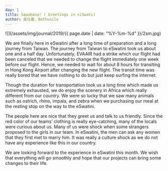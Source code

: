 ```yaml
---
day: 1
title: Sawubona! ( Greetings in siSwati)
author: 吳仕嘉，Bethusile
---
```

![](/assets/img/journal/2019/{{ page.date | date: "%Y-%m-%d" }}/2sm.jpg)

We are finally here in eSwatini after a long time of preparation and a long journey from Taiwan. The journey from Taiwan to eSwatini took us about one and a half day. Unfortunately, EVAAIR had a strike which our flight had been canceled that we needed to change the flight immediately one week before our flight. Hence, we needed to wait for about 8 hours for transiting in Hong Kong Airport after changing the new flight. The transit time was really bored that we have nothing to do but just keep surfing the internet.

Though the duration for transportation took us a long time which made us extremely exhausted, we do enjoy the scenery in Africa which really different from our country. We were so lucky that we saw many animals such as ostrich, rhino, impala, and zebra when we purchasing our meal at the resting stop on the way to the eSwatini.

The people here are nice that they greet us and talk to us friendly. Since the red color of our teams’ clothing is really eye-catching, many of the locals were curious about us. Many of us were shock when some strangers proposed to the girls in our team. In eSwatini, the men can ask any women that they first met to marry him. It was really a culture shock as we do not have any experience like this in our country.

We are looking forward to the experience in eSwatini this month. We wish that everything will go smoothly and hope that our projects can bring some changes to their life.